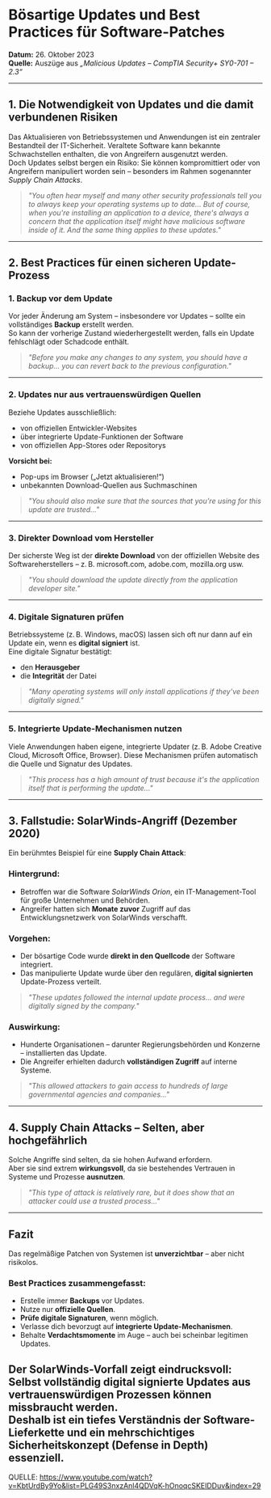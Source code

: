 # Bösartige Updates und Best Practices für Software-Patches
**Datum:** 26. Oktober 2023  
**Quelle:** Auszüge aus *„Malicious Updates – CompTIA Security+ SY0-701 – 2.3“*

---

## 1. Die Notwendigkeit von Updates und die damit verbundenen Risiken

Das Aktualisieren von Betriebssystemen und Anwendungen ist ein zentraler Bestandteil der IT-Sicherheit. Veraltete Software kann bekannte Schwachstellen enthalten, die von Angreifern ausgenutzt werden.  
Doch Updates selbst bergen ein Risiko: Sie können kompromittiert oder von Angreifern manipuliert worden sein – besonders im Rahmen sogenannter *Supply Chain Attacks*.

> *"You often hear myself and many other security professionals tell you to always keep your operating systems up to date... But of course, when you're installing an application to a device, there's always a concern that the application itself might have malicious software inside of it. And the same thing applies to these updates."*

---

## 2. Best Practices für einen sicheren Update-Prozess

### **1. Backup vor dem Update**

Vor jeder Änderung am System – insbesondere vor Updates – sollte ein vollständiges **Backup** erstellt werden.  
So kann der vorherige Zustand wiederhergestellt werden, falls ein Update fehlschlägt oder Schadcode enthält.

> *"Before you make any changes to any system, you should have a backup... you can revert back to the previous configuration."*

---

### **2. Updates nur aus vertrauenswürdigen Quellen**

Beziehe Updates ausschließlich:

- von offiziellen Entwickler-Websites
- über integrierte Update-Funktionen der Software
- von offiziellen App-Stores oder Repositorys

**Vorsicht bei:**

- Pop-ups im Browser („Jetzt aktualisieren!“)
- unbekannten Download-Quellen aus Suchmaschinen

> *"You should also make sure that the sources that you're using for this update are trusted..."*

---

### **3. Direkter Download vom Hersteller**

Der sicherste Weg ist der **direkte Download** von der offiziellen Website des Softwareherstellers – z. B. microsoft.com, adobe.com, mozilla.org usw.

> *"You should download the update directly from the application developer site."*

---

### **4. Digitale Signaturen prüfen**

Betriebssysteme (z. B. Windows, macOS) lassen sich oft nur dann auf ein Update ein, wenn es **digital signiert** ist.  
Eine digitale Signatur bestätigt:

- den **Herausgeber**
- die **Integrität** der Datei

> *"Many operating systems will only install applications if they've been digitally signed."*

---

### **5. Integrierte Update-Mechanismen nutzen**

Viele Anwendungen haben eigene, integrierte Updater (z. B. Adobe Creative Cloud, Microsoft Office, Browser). Diese Mechanismen prüfen automatisch die Quelle und Signatur des Updates.

> *"This process has a high amount of trust because it's the application itself that is performing the update..."*

---

## 3. Fallstudie: SolarWinds-Angriff (Dezember 2020)

Ein berühmtes Beispiel für eine **Supply Chain Attack**:

### **Hintergrund:**
- Betroffen war die Software *SolarWinds Orion*, ein IT-Management-Tool für große Unternehmen und Behörden.
- Angreifer hatten sich **Monate zuvor** Zugriff auf das Entwicklungsnetzwerk von SolarWinds verschafft.

### **Vorgehen:**
- Der bösartige Code wurde **direkt in den Quellcode** der Software integriert.
- Das manipulierte Update wurde über den regulären, **digital signierten** Update-Prozess verteilt.

> *"These updates followed the internal update process... and were digitally signed by the company."*

### **Auswirkung:**
- Hunderte Organisationen – darunter Regierungsbehörden und Konzerne – installierten das Update.
- Die Angreifer erhielten dadurch **vollständigen Zugriff** auf interne Systeme.

> *"This allowed attackers to gain access to hundreds of large governmental agencies and companies..."*

---

## 4. Supply Chain Attacks – Selten, aber hochgefährlich

Solche Angriffe sind selten, da sie hohen Aufwand erfordern.  
Aber sie sind extrem **wirkungsvoll**, da sie bestehendes Vertrauen in Systeme und Prozesse **ausnutzen**.

> *"This type of attack is relatively rare, but it does show that an attacker could use a trusted process..."*

---

## Fazit

Das regelmäßige Patchen von Systemen ist **unverzichtbar** – aber nicht risikolos.

### Best Practices zusammengefasst:

- Erstelle immer **Backups** vor Updates.
- Nutze nur **offizielle Quellen**.
- **Prüfe digitale Signaturen**, wenn möglich.
- Verlasse dich bevorzugt auf **integrierte Update-Mechanismen**.
- Behalte **Verdachtsmomente** im Auge – auch bei scheinbar legitimen Updates.

Der **SolarWinds-Vorfall** zeigt eindrucksvoll:  
Selbst vollständig digital signierte Updates aus vertrauenswürdigen Prozessen können missbraucht werden.  
Deshalb ist ein tiefes Verständnis der **Software-Lieferkette** und ein **mehrschichtiges Sicherheitskonzept** (Defense in Depth) essenziell.
---
QUELLE: https://www.youtube.com/watch?v=KbtUrdBy9Yo&list=PLG49S3nxzAnl4QDVqK-hOnoqcSKEIDDuv&index=29
